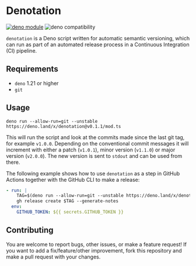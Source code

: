 # Denotation

[![deno module](https://shield.deno.dev/x/denotation)](https://deno.land/x/denotation)
![deno compatibility](https://shield.deno.dev/deno/^1.21)

`denotation` is a Deno script written for automatic semantic versioning, which
can run as part of an automated release process in a Continuous Integration (CI)
pipeline.

## Requirements

- `deno` 1.21 or higher
- `git`

## Usage

`deno run --allow-run=git --unstable https://deno.land/x/denotation@v0.1.1/mod.ts`

This will run the script and look at the commits made since the last git tag,
for example `v1.0.0`. Depending on the conventional commit messages it will
increment with either a patch (`v1.0.1`), minor version (`v1.1.0`) or major
version (`v2.0.0`). The new version is sent to `stdout` and can be used from
there.

The following example shows how to use `denotation` as a step in GitHub Actions
together with the GitHub CLI to make a release:

```yaml
- run: |
    TAG=$(deno run --allow-run=git --unstable https://deno.land/x/denotation@v0.1.1/mod.ts)
    gh release create $TAG --generate-notes
  env:
    GITHUB_TOKEN: ${{ secrets.GITHUB_TOKEN }}
```

## Contributing

You are welcome to report bugs, other issues, or make a feature request! If you
want to add a fix/feature/other improvement, fork this repository and make a
pull request with your changes.
